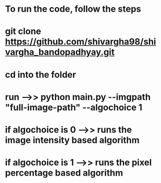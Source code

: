 # To run the code, follow the steps
# git clone https://github.com/shivargha98/shivargha_bandopadhyay.git
# cd into the folder
# run -->> python main.py --imgpath "full-image-path" --algochoice 1
# if algochoice is 0 -->> runs the image intensity based algorithm
# if algochoice is 1 -->> runs the pixel percentage based algorithm
